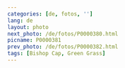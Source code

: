 ```yaml
---
categories: [de, fotos, '']
lang: de
layout: photo
next_photo: /de/fotos/P0000380.html
picname: P0000381
prev_photo: /de/fotos/P0000382.html
tags: [Bishop Cap, Green Grass]
---
```


